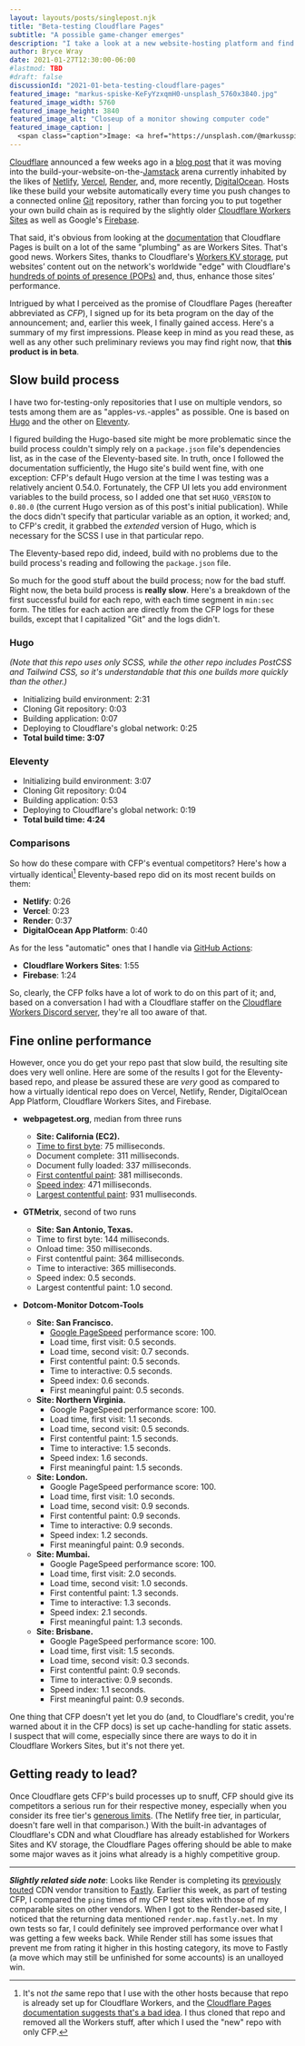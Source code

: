 ```yaml
---
layout: layouts/posts/singlepost.njk
title: "Beta-testing Cloudflare Pages"
subtitle: "A possible game-changer emerges"
description: "I take a look at a new website-hosting platform and find some early glitchiness, but also plenty of potential."
author: Bryce Wray
date: 2021-01-27T12:30:00-06:00
#lastmod: TBD
#draft: false
discussionId: "2021-01-beta-testing-cloudflare-pages"
featured_image: "markus-spiske-KeFyYzxqmH0-unsplash_5760x3840.jpg"
featured_image_width: 5760
featured_image_height: 3840
featured_image_alt: "Closeup of a monitor showing computer code"
featured_image_caption: |
  <span class="caption">Image: <a href="https://unsplash.com/@markusspiske?utm_source=unsplash&amp;utm_medium=referral&amp;utm_content=creditCopyText">Markus Spiske</a>; <a href="https://unsplash.com/s/photos/web-development?utm_source=unsplash&amp;utm_medium=referral&amp;utm_content=creditCopyText">Unsplash</a></span>
---
```


[Cloudflare](https://cloudflare.com) announced a few weeks ago in a [blog post](https://blog.cloudflare.com/cloudflare-pages/) that it was moving into the build-your-website-on-the-[Jamstack](https://jamstack.org) arena currently inhabited by the likes of [Netlify](https://netlify.com), [Vercel](https://vercel.com), [Render](https://render.com), and, more recently, [DigitalOcean](https://www.digitalocean.com/products/app-platform/). Hosts like these build your website automatically every time you push changes to a connected online [Git](https://git-scm.com) repository, rather than forcing you to put together your own build chain as is required by the slightly older [Cloudflare Workers Sites](https://workers.cloudflare.com/sites) as well as Google's [Firebase](https://firebase.google.com).

That said, it's obvious from looking at the [documentation](https://developers.cloudflare.com/pages/) that Cloudflare Pages is built on a lot of the same "plumbing" as are Workers Sites. That's good news. Workers Sites, thanks to Cloudflare's [Workers KV storage](https://developers.cloudflare.com/workers/learning/how-kv-works), put websites’ content out on the network's worldwide "edge" with Cloudflare's [hundreds of points of presence (POPs)](https://www.cloudflare.com/network/) and, thus, enhance those sites’ performance.

Intrigued by what I perceived as the promise of Cloudflare Pages (hereafter abbreviated as *CFP*), I signed up for its beta program on the day of the announcement; and, earlier this week, I finally gained access. Here's a summary of my first impressions. Please keep in mind as you read these, as well as any other such preliminary reviews you may find right now, that **this product is in beta**.

## Slow build process

I have two for-testing-only repositories that I use on multiple vendors, so tests among them are as "apples-*vs.*-apples" as possible. One is based on [Hugo](https://gohugo.io) and the other on [Eleventy](https://11ty.dev).

I figured building the Hugo-based site might be more problematic since the build process couldn't simply rely on a `package.json` file's dependencies list, as in the case of the Eleventy-based site. In truth, once I followed the documentation sufficiently, the Hugo site's build went fine, with one exception: CFP's default Hugo version at the time I was testing was a relatively ancient 0.54.0. Fortunately, the CFP UI lets you add environment variables to the build process, so I added one that set `HUGO_VERSION` to `0.80.0` (the current Hugo version as of this post's initial publication). While the docs didn't specify that particular variable as an option, it worked; and, to CFP's credit, it grabbed the *extended* version of Hugo, which is necessary for the SCSS I use in that particular repo.

The Eleventy-based repo did, indeed, build with no problems due to the build process's reading and following the `package.json` file.

So much for the good stuff about the build process; now for the bad stuff. Right now, the beta build process is **really slow**. Here's a breakdown of the first successful build for each repo, with each time segment in `min:sec` form. The titles for each action are directly from the CFP logs for these builds, except that I capitalized "Git" and the logs didn't.

### Hugo

*(Note that this repo uses only SCSS, while the other repo includes PostCSS and Tailwind CSS, so it's understandable that this one builds more quickly than the other.)*

- Initializing build environment: 2:31
- Cloning Git repository: 0:03
- Building application: 0:07
- Deploying to Cloudflare's global network: 0:25
- **Total build time: 3:07**

### Eleventy

- Initializing build environment: 3:07
- Cloning Git repository: 0:04
- Building application: 0:53
- Deploying to Cloudflare's global network: 0:19
- **Total build time: 4:24**

### Comparisons

So how do these compare with CFP's eventual competitors? Here's how a virtually identical[^notSameRepo] Eleventy-based repo did on its most recent builds on them:

[^notSameRepo]: It's not *the* same repo that I use with the other hosts because that repo is already set up for Cloudflare Workers, and the [Cloudflare Pages documentation suggests that's a bad idea](https://developers.cloudflare.com/pages/migrations/migrating-from-workers). I thus cloned that repo and removed all the Workers stuff, after which I used the "new" repo with only CFP.

- **Netlify**: 0:26
- **Vercel**: 0:23
- **Render**: 0:37
- **DigitalOcean App Platform**: 0:40

As for the less "automatic" ones that I handle via [GitHub Actions](https://github.com/features/actions):

- **Cloudflare Workers Sites**: 1:55
- **Firebase**: 1:24

So, clearly, the CFP folks have a lot of work to do on this part of it; and, based on a conversation I had with a Cloudflare staffer on the [Cloudflare Workers Discord server](https://blog.cloudflare.com/meet-the-workers-team-over-discord/), they're all too aware of that. 

## Fine online performance

However, once you do get your repo past that slow build, the resulting site does very well online. Here are some of the results I got for the Eleventy-based repo, and please be assured these are *very* good as compared to how a virtually identical repo does on Vercel, Netlify, Render, DigitalOcean App Platform, Cloudflare Workers Sites, and Firebase.

- **webpagetest.org**, median from three runs
	- **Site: California  (EC2).**
	- [Time to first byte](https://web.dev/time-to-first-byte/): 75 milliseconds.
	- Document complete: 311 milliseconds.
	- Document fully loaded: 337 milliseconds.
	- [First contentful paint](https://web.dev/first-contentful-paint/): 381 milliseconds.
	- [Speed index](https://web.dev/speed-index/): 471 milliseconds.
	- [Largest contentful paint](https://web.dev/lcp/): 931 mulliseconds.

- **GTMetrix**, second of two runs
	- **Site: San Antonio, Texas.**
	- Time to first byte: 144 milliseconds.
	- Onload time: 350 milliseconds.
	- First contentful paint: 364 milliseconds.
	- Time to interactive: 365 milliseconds.
	- Speed index: 0.5 seconds.
	- Largest contentful paint: 1.0 second.

- **Dotcom-Monitor Dotcom-Tools**
	- **Site: San Francisco.**
		- [Google PageSpeed](https://developers.google.com/speed/docs/insights/v5/about) performance score: 100.
		- Load time, first visit: 0.5 seconds.
		- Load time, second visit: 0.7 seconds.
		- First contentful paint: 0.5 seconds.
		- Time to interactive: 0.5 seconds.
		- Speed index: 0.6 seconds.
		- First meaningful paint: 0.5 seconds.
	- **Site: Northern Virginia.**
		- Google PageSpeed performance score: 100.
		- Load time, first visit: 1.1 seconds.
		- Load time, second visit: 0.5 seconds.
		- First contentful paint: 1.5 seconds.
		- Time to interactive: 1.5 seconds.
		- Speed index: 1.6 seconds.
		- First meaningful paint: 1.5 seconds.
	- **Site: London.**
		- Google PageSpeed performance score: 100.
		- Load time, first visit: 1.0 seconds.
		- Load time, second visit: 0.9 seconds.
		- First contentful paint: 0.9 seconds.
		- Time to interactive: 0.9 seconds.
		- Speed index: 1.2 seconds.
		- First meaningful paint: 0.9 seconds.
	- **Site: Mumbai.**
		- Google PageSpeed performance score: 100.
		- Load time, first visit: 2.0 seconds.
		- Load time, second visit: 1.0 seconds.
		- First contentful paint: 1.3 seconds.
		- Time to interactive: 1.3 seconds.
		- Speed index: 2.1 seconds.
		- First meaningful paint: 1.3 seconds.
	- **Site: Brisbane.**
		- Google PageSpeed performance score: 100.
		- Load time, first visit: 1.5 seconds.
		- Load time, second visit: 0.3 seconds.
		- First contentful paint: 0.9 seconds.
		- Time to interactive: 0.9 seconds.
		- Speed index: 1.1 seconds.
		- First meaningful paint: 0.9 seconds.

One thing that CFP doesn't yet let you do (and, to Cloudflare's credit, you're warned about it in the CFP docs) is set up cache-handling for static assets. I suspect that will come, especially since there are ways to do it in Cloudflare Workers Sites, but it's not there yet.

## Getting ready to lead?

Once Cloudflare gets CFP's build processes up to snuff, CFP should give its competitors a serious run for their respective money, especially when you consider its free tier's [generous limits](https://developers.cloudflare.com/pages/platform/limits). (The Netlify free tier, in particular, doesn't fare well in that comparison.) With the built-in advantages of Cloudflare's CDN and what Cloudflare has already established for Workers Sites and KV storage, the Cloudflare Pages offering should be able to make some major waves as it joins what already is a highly competitive group.

---

***Slightly related side note***: Looks like Render is completing its [previously touted](https://community.render.com/t/cdn-vendor-change-timing-and-choice/71) CDN vendor transition to [Fastly](https://fastly.com). Earlier this week, as part of testing CFP, I compared the `ping` times of my CFP test sites with those of my comparable sites on other vendors. When I got to the Render-based site, I noticed that the returning data mentioned `render.map.fastly.net`. In my own tests so far, I could definitely see improved performance over what I was getting a few weeks back. While Render still has some issues that prevent me from rating it higher in this hosting category, its move to Fastly (a move which may still be unfinished for some accounts) is an unalloyed win.